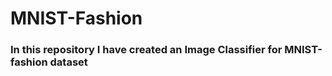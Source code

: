 # MNIST-Fashion

### In this repository I have created an Image Classifier for MNIST-fashion dataset

